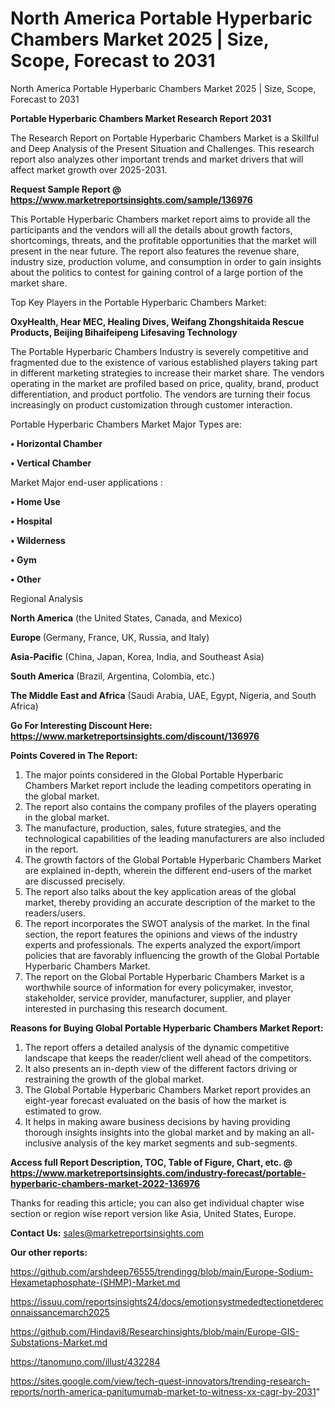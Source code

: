 # North America Portable Hyperbaric Chambers Market 2025 | Size, Scope, Forecast to 2031
 North America Portable Hyperbaric Chambers Market 2025 | Size, Scope, Forecast to 2031

<strong>Portable Hyperbaric Chambers Market Research Report 2031</strong>

The Research Report on Portable Hyperbaric Chambers Market is a Skillful and Deep Analysis of the Present Situation and Challenges. This research report also analyzes other important trends and market drivers that will affect market growth over 2025-2031.

<strong>Request Sample Report @ <a href=https://www.marketreportsinsights.com/sample/136976>https://www.marketreportsinsights.com/sample/136976</a></strong>

This Portable Hyperbaric Chambers market report aims to provide all the participants and the vendors will all the details about growth factors, shortcomings, threats, and the profitable opportunities that the market will present in the near future. The report also features the revenue share, industry size, production volume, and consumption in order to gain insights about the politics to contest for gaining control of a large portion of the market share.

Top Key Players in the Portable Hyperbaric Chambers Market:

<strong>OxyHealth, Hear MEC, Healing Dives, Weifang Zhongshitaida Rescue Products, Beijing Bihaifeipeng Lifesaving Technology</strong>

The Portable Hyperbaric Chambers Industry is severely competitive and fragmented due to the existence of various established players taking part in different marketing strategies to increase their market share. The vendors operating in the market are profiled based on price, quality, brand, product differentiation, and product portfolio. The vendors are turning their focus increasingly on product customization through customer interaction.

Portable Hyperbaric Chambers Market Major Types are:

<strong>• Horizontal Chamber

• Vertical Chamber</strong>

Market Major end-user applications :

<strong>• Home Use

• Hospital

• Wilderness

• Gym

• Other</strong>

Regional Analysis

</u><strong><b>North America</b></strong> (the United States, Canada, and Mexico)

<strong><b>Europe </b></strong>(Germany, France, UK, Russia, and Italy)

<strong><b>Asia-Pacific</b></strong> (China, Japan, Korea, India, and Southeast Asia)

<strong><b>South America</b></strong> (Brazil, Argentina, Colombia, etc.)

<strong><b>The Middle East and Africa</b></strong> (Saudi Arabia, UAE, Egypt, Nigeria, and South Africa)

<strong>Go For Interesting Discount Here: <a href=https://www.marketreportsinsights.com/discount/136976>https://www.marketreportsinsights.com/discount/136976</a></strong>

<strong>Points Covered in The Report:</strong>
<ol>
  <li>The major points considered in the Global Portable Hyperbaric Chambers Market report include the leading competitors operating in the global market.</li>
  <li>The report also contains the company profiles of the players operating in the global market.</li>
  <li>The manufacture, production, sales, future strategies, and the technological capabilities of the leading manufacturers are also included in the report.</li>
  <li>The growth factors of the Global Portable Hyperbaric Chambers Market are explained in-depth, wherein the different end-users of the market are discussed precisely.</li>
  <li>The report also talks about the key application areas of the global market, thereby providing an accurate description of the market to the readers/users.</li>
  <li>The report incorporates the SWOT analysis of the market. In the final section, the report features the opinions and views of the industry experts and professionals. The experts analyzed the export/import policies that are favorably influencing the growth of the Global Portable Hyperbaric Chambers Market.</li>
  <li>The report on the Global Portable Hyperbaric Chambers Market is a worthwhile source of information for every policymaker, investor, stakeholder, service provider, manufacturer, supplier, and player interested in purchasing this research document.</li>
</ol>
<strong>Reasons for Buying Global Portable Hyperbaric Chambers Market Report:</strong>

<ol>
  <li>The report offers a detailed analysis of the dynamic competitive landscape that keeps the reader/client well ahead of the competitors.</li>
  <li>It also presents an in-depth view of the different factors driving or restraining the growth of the global market.</li>
  <li>The Global Portable Hyperbaric Chambers Market report provides an eight-year forecast evaluated on the basis of how the market is estimated to grow.</li>
  <li>It helps in making aware business decisions by having providing thorough insights insights into the global market and by making an all-inclusive analysis of the key market segments and sub-segments.</li>
</ol>
<strong>Access full Report Description, TOC, Table of Figure, Chart, etc. @ <a href=https://www.marketreportsinsights.com/industry-forecast/portable-hyperbaric-chambers-market-2022-136976>https://www.marketreportsinsights.com/industry-forecast/portable-hyperbaric-chambers-market-2022-136976</a></strong>


Thanks for reading this article; you can also get individual chapter wise section or region wise report version like Asia, United States, Europe.

<strong>Contact Us:</strong>
sales@marketreportsinsights.com

<strong>Our other reports:</strong>

<a href=https://github.com/arshdeep76555/trendingg/blob/main/Europe-Sodium-Hexametaphosphate-(SHMP)-Market.md>https://github.com/arshdeep76555/trendingg/blob/main/Europe-Sodium-Hexametaphosphate-(SHMP)-Market.md</a>

<a href=https://issuu.com/reportsinsights24/docs/emotionsystmededtectionetdereconnaissancemarch2025>https://issuu.com/reportsinsights24/docs/emotionsystmededtectionetdereconnaissancemarch2025</a>

<a href=https://github.com/Hindavi8/Researchinsights/blob/main/Europe-GIS-Substations-Market.md>https://github.com/Hindavi8/Researchinsights/blob/main/Europe-GIS-Substations-Market.md</a>

<a href=https://tanomuno.com/illust/432284>https://tanomuno.com/illust/432284</a>

<a href=https://sites.google.com/view/tech-quest-innovators/trending-research-reports/north-america-panitumumab-market-to-witness-xx-cagr-by-2031>https://sites.google.com/view/tech-quest-innovators/trending-research-reports/north-america-panitumumab-market-to-witness-xx-cagr-by-2031</a>"
